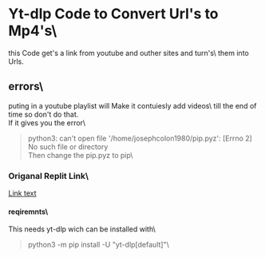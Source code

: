 # Yt-dlp Code to Convert Url's to Mp4's\
this Code get's a link from youtube and outher sites and turn's\ 
them into Urls. 
## errors\
puting in a youtube playlist will Make it contuiesly add videos\ till the end of time  so don't do that.\
If it gives you the error\
>python3: can't open file '/home/josephcolon1980/pip.pyz': [Errno 2] No such file or directory\
Then change the pip.pyz to pip\
### Origanal Replit Link\
[Link text](https://replit.com/@josephcolon1980/Yotube-To-mp3?v=1)
#### reqiremnts\
This needs yt-dlp wich can be installed with\
> python3 -m pip install -U "yt-dlp[default]"\

